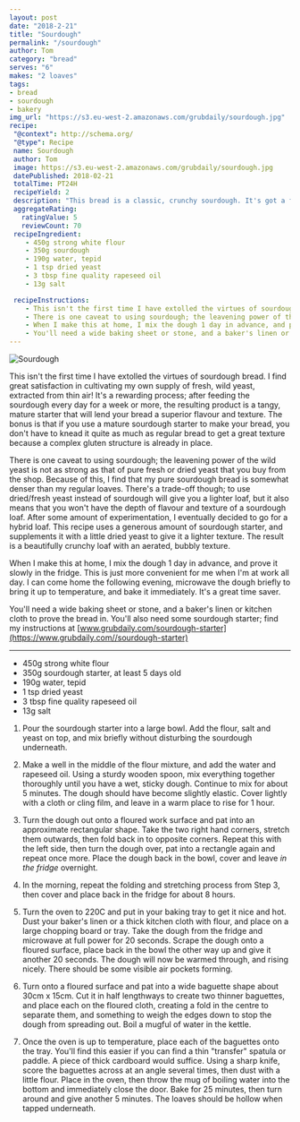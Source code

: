 ```yaml
---
layout: post
date: "2018-2-21"
title: "Sourdough"
permalink: "/sourdough"
author: Tom
category: "bread"
serves: "6"
makes: "2 loaves"
tags:
- bread
- sourdough
- bakery
img_url: "https://s3.eu-west-2.amazonaws.com/grubdaily/sourdough.jpg"
recipe:
 "@context": http://schema.org/
 "@type": Recipe
 name: Sourdough
 author: Tom
 image: https://s3.eu-west-2.amazonaws.com/grubdaily/sourdough.jpg
 datePublished: 2018-02-21
 totalTime: PT24H
 recipeYield: 2
 description: "This bread is a classic, crunchy sourdough. It's got a fantastic texture."
 aggregateRating:
   ratingValue: 5
   reviewCount: 70
 recipeIngredient:
    - 450g strong white flour
    - 350g sourdough
    - 190g water, tepid
    - 1 tsp dried yeast
    - 3 tbsp fine quality rapeseed oil
    - 13g salt

 recipeInstructions:
    - This isn't the first time I have extolled the virtues of sourdough bread. I find great satisfaction in cultivating my own supply of fresh, wild yeast, extracted from thin air! It's a rewarding process; after feeding a sourdough every day for a week or more, the resulting product is a tangy, mature starter that will lend your bread a superior flavour and texture. The bonus is that if you use a mature sourdough starter to make your bread, you don't have to knead it quite as much as regular bread to get a great texture because a complex gluten structure is already in place.
    - There is one caveat to using sourdough; the leavening power of the wild yeast is not as strong as that of pure fresh or dried yeast that you buy from the shop. Because of this, I find that my pure sourdough bread is somewhat denser than my regular loaves. There's a trade-off though; to use dried/fresh yeast instead of sourdough will give you a lighter loaf, but it also means that you won't have the depth of flavour and texture of a sourdough loaf. After some amount of experimentation, I eventually decided to go for a hybrid loaf. This recipe uses a generous amount of sourdough starter, and supplements it with a little dried yeast to give it a lighter texture. The result is a beautifully crunchy loaf with an aerated, bubbly texture.
    - When I make this at home, I mix the dough 1 day in advance, and prove it slowly in the fridge. This is just more convenient for me when I'm at work all day. I can come home the following evening, microwave the dough briefly to bring it up to temperature, and bake it immediately. It's a great time saver.
    - You'll need a wide baking sheet or stone, and a baker's linen or kitchen cloth to prove the bread in.
---
```

<img src="https://s3.eu-west-2.amazonaws.com/grubdaily/sourdough.jpg" alt="Sourdough" />

This isn't the first time I have extolled the virtues of sourdough bread. I find great satisfaction in cultivating my own supply of fresh, wild yeast, extracted from thin air! It's a rewarding process; after feeding the sourdough every day for a week or more, the resulting product is a tangy, mature starter that will lend your bread a superior flavour and texture. The bonus is that if you use a mature sourdough starter to make your bread, you don't have to knead it quite as much as regular bread to get a great texture because a complex gluten structure is already in place.

There is one caveat to using sourdough; the leavening power of the wild yeast is not as strong as that of pure fresh or dried yeast that you buy from the shop. Because of this, I find that my pure sourdough bread is somewhat denser than my regular loaves. There's a trade-off though; to use dried/fresh yeast instead of sourdough will give you a lighter loaf, but it also means that you won't have the depth of flavour and texture of a sourdough loaf. After some amount of experimentation, I eventually decided to go for a hybrid loaf. This recipe uses a generous amount of sourdough starter, and supplements it with a little dried yeast to give it a lighter texture. The result is a beautifully crunchy loaf with an aerated, bubbly texture.

When I make this at home, I mix the dough 1 day in advance, and prove it slowly in the fridge. This is just more convenient for me when I'm at work all day. I can come home the following evening, microwave the dough briefly to bring it up to temperature, and bake it immediately. It's a great time saver.

You'll need a wide baking sheet or stone, and a baker's linen or kitchen cloth to prove the bread in. You'll also need some sourdough starter; find my instructions at [www.grubdaily.com/sourdough-starter](https://www.grubdaily.com//sourdough-starter) 

---
* 450g strong white flour
* 350g sourdough starter, at least 5 days old
* 190g water, tepid
* 1 tsp dried yeast
* 3 tbsp fine quality rapeseed oil
* 13g salt

1. Pour the sourdough starter into a large bowl. Add the flour, salt and yeast on top, and mix briefly without disturbing the sourdough underneath.

2. Make a well in the middle of the flour mixture, and add the water and rapeseed oil. Using a sturdy wooden spoon, mix everything together thoroughly until you have a wet, sticky dough. Continue to mix for about 5 minutes. The dough should have become slightly elastic. Cover lightly with a cloth or cling film, and leave in a warm place to rise for 1 hour.

3. Turn the dough out onto a floured work surface and pat into an approximate rectangular shape. Take the two right hand corners, stretch them outwards, then fold back in to opposite corners. Repeat this with the left side, then turn the dough over, pat into a rectangle again and repeat once more. Place the dough back in the bowl, cover and leave _in the fridge_ overnight.

4. In the morning, repeat the folding and stretching process from Step 3, then cover and place back in the fridge for about 8 hours.

5. Turn the oven to 220C and put in your baking tray to get it nice and hot. Dust your baker's linen or a thick kitchen cloth with flour, and place on a large chopping board or tray. Take the dough from the fridge and microwave at full power for 20 seconds. Scrape the dough onto a floured surface, place back in the bowl the other way up and give it another 20 seconds. The dough will now be warmed through, and rising nicely. There should be some visible air pockets forming.

6. Turn onto a floured surface and pat into a wide baguette shape about 30cm x 15cm. Cut it in half lengthways to create two thinner baguettes, and place each on the floured cloth, creating a fold in the centre to separate them, and something to weigh the edges down to stop the dough from spreading out. Boil a mugful of water in the kettle.

7. Once the oven is up to temperature, place each of the baguettes onto the tray. You'll find this easier if you can find a thin "transfer" spatula or paddle. A piece of thick cardboard would suffice. Using a sharp knife, score the baguettes across at an angle several times, then dust with a little flour. Place in the oven, then throw the mug of boiling water into the bottom and immediately close the door. Bake for 25 minutes, then turn around and give another 5 minutes. The loaves should be hollow when tapped underneath.
